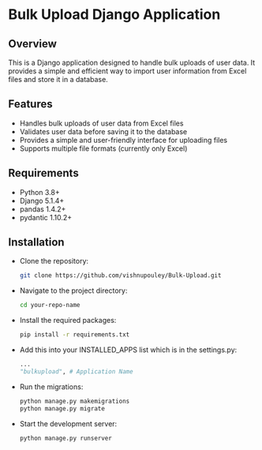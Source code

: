 # Bulk Upload Django Application

## Overview

This is a Django application designed to handle bulk uploads of user data. It provides a simple and efficient way to import user information from Excel files and store it in a database.

## Features

- Handles bulk uploads of user data from Excel files
- Validates user data before saving it to the database
- Provides a simple and user-friendly interface for uploading files
- Supports multiple file formats (currently only Excel)

## Requirements

- Python 3.8+
- Django 5.1.4+
- pandas 1.4.2+
- pydantic 1.10.2+

## Installation

- Clone the repository:
  ```bash
  git clone https://github.com/vishnupouley/Bulk-Upload.git
  ```
- Navigate to the project directory:
  ```bash
  cd your-repo-name
  ```
- Install the required packages:
  ```bash
  pip install -r requirements.txt
  ```
- Add this into your INSTALLED_APPS list which is in the settings.py:
  ```python
  ...
  "bulkupload", # Application Name
  ```
- Run the migrations:
  ```bash
  python manage.py makemigrations
  python manage.py migrate
  ```
- Start the development server:
  ```bash
  python manage.py runserver
  ```
